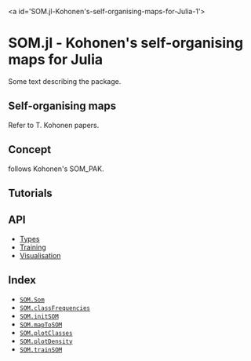 
<a id='SOM.jl-Kohonen's-self-organising-maps-for-Julia-1'></a>

# SOM.jl - Kohonen's self-organising maps for Julia


Some text describing the package.


<a id='Self-organising-maps-1'></a>

## Self-organising maps


Refer to T. Kohonen papers.


<a id='Concept-1'></a>

## Concept


follows Kohonen's SOM_PAK.


<a id='Tutorials-1'></a>

## Tutorials



<a id='API-1'></a>

## API

- [Types](api/types.md#Types-1)
- [Training](api/soms.md#Training-1)
- [Visualisation](api/visualisations.md#Visualisation-1)


<a id='Index-1'></a>

## Index

- [`SOM.Som`](api/types.md#SOM.Som)
- [`SOM.classFrequencies`](api/soms.md#SOM.classFrequencies)
- [`SOM.initSOM`](api/soms.md#SOM.initSOM)
- [`SOM.mapToSOM`](api/soms.md#SOM.mapToSOM)
- [`SOM.plotClasses`](api/visualisations.md#SOM.plotClasses)
- [`SOM.plotDensity`](api/visualisations.md#SOM.plotDensity)
- [`SOM.trainSOM`](api/soms.md#SOM.trainSOM)

